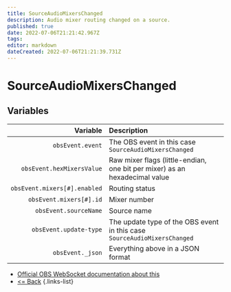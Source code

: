 ```yaml
---
title: SourceAudioMixersChanged
description: Audio mixer routing changed on a source.
published: true
date: 2022-07-06T21:21:42.967Z
tags:
editor: markdown
dateCreated: 2022-07-06T21:21:39.731Z
---
```


# SourceAudioMixersChanged

## Variables

|                     Variable | Description                                                                |
| ----------------------------:|:-------------------------------------------------------------------------- |
|             `obsEvent.event` | The OBS event in this case `SourceAudioMixersChanged`                      |
|    `obsEvent.hexMixersValue` | Raw mixer flags (little-endian, one bit per mixer) as an hexadecimal value |
| `obsEvent.mixers[#].enabled` | Routing status                                                             |
|      `obsEvent.mixers[#].id` | Mixer number                                                               |
|        `obsEvent.sourceName` | Source name                                                                |
|       `obsEvent.update-type` | The update type of the OBS event in this case `SourceAudioMixersChanged`   |
|             `obsEvent._json` | Everything above in a JSON format                                          |

* [Official OBS WebSocket documentation about this](https://github.com/obsproject/obs-websocket/blob/4.x-current/docs/generated/protocol.md#sourceaudiomixerschanged)
* [<= Back](/en/Integrations/OBS/Events)
{.links-list}